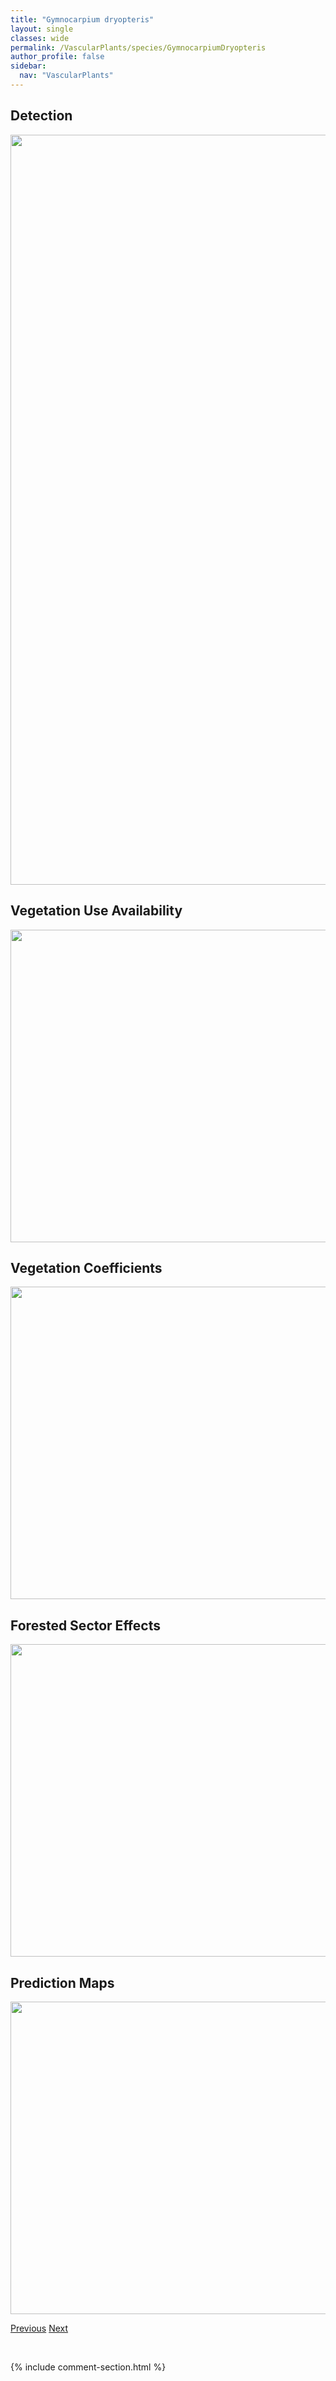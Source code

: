 ```yaml
---
title: "Gymnocarpium dryopteris"
layout: single
classes: wide
permalink: /VascularPlants/species/GymnocarpiumDryopteris
author_profile: false
sidebar:
  nav: "VascularPlants"
---
```


<h2>Detection</h2>

<a href="https://drive.google.com/uc?export=view&id=1XgYme_z32kYmko8CfWS8OBvf9oHV3fqi">
<img src="https://drive.google.com/uc?export=view&id=1XgYme_z32kYmko8CfWS8OBvf9oHV3fqi" height = "1200" width = "800">
</a>


<h2>Vegetation Use Availability</h2>

<a href="https://drive.google.com/uc?export=view&id=1OCwOgCOfysHB_pvT275t2YIwC-k8XEI7">
<img src="https://drive.google.com/uc?export=view&id=1OCwOgCOfysHB_pvT275t2YIwC-k8XEI7" height = "500" width = "1000">
</a>


<h2>Vegetation Coefficients</h2>

<a href="https://drive.google.com/uc?export=view&id=1TOH_D5nM6D4ER4Q0gqSwvBM1BOHe8ERO">
<img src="https://drive.google.com/uc?export=view&id=1TOH_D5nM6D4ER4Q0gqSwvBM1BOHe8ERO" height = "500" width = "1000">
</a>


<h2>Forested Sector Effects</h2>

<a href="https://drive.google.com/uc?export=view&id=15BTnBIi1z1BW4AjvC22R86PVEkiPW26q">
<img src="https://drive.google.com/uc?export=view&id=15BTnBIi1z1BW4AjvC22R86PVEkiPW26q" height = "500" width = "1000">
</a>


<h2>Prediction Maps</h2>

<a href="https://drive.google.com/uc?export=view&id=14JU8tLxXb8DVRrpSENiObIWAuFWf4V1E">
<img src="https://drive.google.com/uc?export=view&id=14JU8tLxXb8DVRrpSENiObIWAuFWf4V1E" height = "500" width = "1000">
</a>


<a href="/DevelopmentWebsite/VascularPlants/species/Gymnocarpium" class="pagination--pager" title="Gymnocarpium">Previous</a> <a href="/DevelopmentWebsite/VascularPlants/species/GypsophilaPaniculata" class="pagination--pager" title="Gypsophila paniculata">Next</a>

<p>&nbsp;</p>

{% include comment-section.html %}
